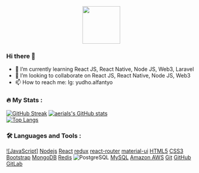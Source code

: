 <div id="header" align="center">
  <img src="https://media.giphy.com/media/jdPMeyv9rn0hZHh8n9/giphy.gif" width="100"/>
</div>

### Hi there 👋

- 🌱 I’m currently learning React JS, React Native, Node JS, Web3, Laravel
- 👯 I’m looking to collaborate on React JS, React Native, Node JS, Web3
- 📫 How to reach me: Ig: yudho.alfantyo

### :fire: My Stats :
[![GitHub Streak](https://streak-stats.demolab.com?user=aeriaIs&theme=blood&border_radius=5&date_format=M%20j%5B%2C%20Y%5D)](https://github.com/aeriaIs)
[![aerials's GitHub stats](https://github-readme-stats.vercel.app/api?username=aeriaIs)](https://github.com/aeriaIs)
<br/>
[![Top Langs](https://github-readme-stats.vercel.app/api/top-langs/?username=aeriaIs&layout=compact&theme=vue)](https://github.com/aeriaIs?tab=repositories)
### :hammer_and_wrench: Languages and Tools :

[![JavaScript]](https://img.shields.io/badge/-JavaScript-black?style=flat-square&logo=javascript)
[Nodejs](https://img.shields.io/badge/-Nodejs-black?style=flat-square&logo=Node.js)
[React](https://img.shields.io/badge/-React-black?style=flat-square&logo=react)
[redux](https://img.shields.io/badge/Redux-593D88?style=flat-square&logo=redux&logoColor=white)
[react-router](https://img.shields.io/badge/React_Router-CA4245?style=flat-square&logo=react-router&logoColor=white)
[material-ui](https://img.shields.io/badge/Material_UI-0081CB?style=flat-square&logo=mui&logoColor=white)
[HTML5](https://img.shields.io/badge/-HTML5-E34F26?style=flat-square&logo=html5&logoColor=white)
[CSS3](https://img.shields.io/badge/-CSS3-1572B6?style=flat-square&logo=css3)
[Bootstrap](https://img.shields.io/badge/-Bootstrap-563D7C?style=flat-square&logo=bootstrap)
[MongoDB](https://img.shields.io/badge/-MongoDB-black?style=flat-square&logo=mongodb)
[Redis](https://img.shields.io/badge/-Redis-black?style=flat-square&logo=Redis)
![PostgreSQL](https://img.shields.io/badge/-PostgreSQL-336791?style=flat-square&logo=postgresql)
[MySQL](https://img.shields.io/badge/-MySQL-black?style=flat-square&logo=mysql)
[Amazon AWS](https://img.shields.io/badge/Amazon%20AWS-232F3E?style=flat-square&logo=amazon-aws)
[Git](https://img.shields.io/badge/-Git-black?style=flat-square&logo=git)
[GitHub](https://img.shields.io/badge/-GitHub-181717?style=flat-square&logo=github)
[GitLab](https://img.shields.io/badge/-GitLab-FCA121?style=flat-square&logo=gitlab)
